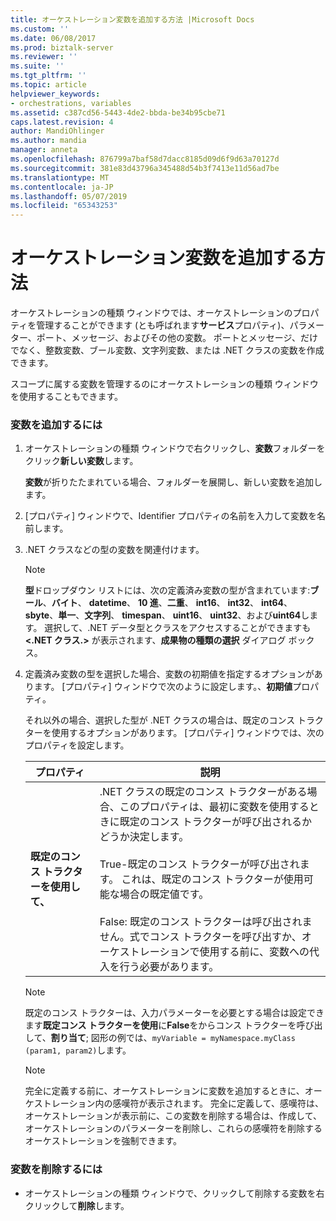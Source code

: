 ```yaml
---
title: オーケストレーション変数を追加する方法 |Microsoft Docs
ms.custom: ''
ms.date: 06/08/2017
ms.prod: biztalk-server
ms.reviewer: ''
ms.suite: ''
ms.tgt_pltfrm: ''
ms.topic: article
helpviewer_keywords:
- orchestrations, variables
ms.assetid: c387cd56-5443-4de2-bbda-be34b95cbe71
caps.latest.revision: 4
author: MandiOhlinger
ms.author: mandia
manager: anneta
ms.openlocfilehash: 876799a7baf58d7dacc8185d09d6f9d63a70127d
ms.sourcegitcommit: 381e83d43796a345488d54b3f7413e11d56ad7be
ms.translationtype: MT
ms.contentlocale: ja-JP
ms.lasthandoff: 05/07/2019
ms.locfileid: "65343253"
---
```

# <a name="how-to-add-orchestration-variables"></a>オーケストレーション変数を追加する方法
オーケストレーションの種類 ウィンドウでは、オーケストレーションのプロパティを管理することができます (とも呼ばれます**サービス**プロパティ)、パラメーター、ポート、メッセージ、およびその他の変数。 ポートとメッセージ、だけでなく、整数変数、ブール変数、文字列変数、または .NET クラスの変数を作成できます。  
  
 スコープに属する変数を管理するのにオーケストレーションの種類 ウィンドウを使用することもできます。  
  
### <a name="to-add-a-variable"></a>変数を追加するには  
  
1.  オーケストレーションの種類 ウィンドウで右クリックし、**変数**フォルダーをクリック**新しい変数**します。  
  
     **変数**が折りたたまれている場合、フォルダーを展開し、新しい変数を追加します。  
  
2.  [プロパティ] ウィンドウで、Identifier プロパティの名前を入力して変数を名前します。  
  
3.  .NET クラスなどの型の変数を関連付けます。  
  
    > [!NOTE]
    >  **型**ドロップダウン リストには、次の定義済み変数の型が含まれています:**ブール**、**バイト**、 **datetime**、 **10 進**、**二重**、 **int16**、 **int32**、 **int64**、 **sbyte**、**単一**、**文字列**、 **timespan**、 **uint16**、 **uint32**、および**uint64**します。 選択して、.NET データ型とクラスをアクセスすることができますも **\<.NET クラス.\>** が表示されます、**成果物の種類の選択** ダイアログ ボックス。  
  
4.  定義済み変数の型を選択した場合、変数の初期値を指定するオプションがあります。 [プロパティ] ウィンドウで次のように設定します。、**初期値**プロパティ。  
  
     それ以外の場合、選択した型が .NET クラスの場合は、既定のコンス トラクターを使用するオプションがあります。 [プロパティ] ウィンドウでは、次のプロパティを設定します。  
  
    |プロパティ|説明|  
    |--------------|-----------------|  
    |**既定のコンス トラクターを使用して、**|.NET クラスの既定のコンス トラクターがある場合、このプロパティは、最初に変数を使用するときに既定のコンス トラクターが呼び出されるかどうか決定します。<br /><br /> True-既定のコンス トラクターが呼び出されます。 これは、既定のコンス トラクターが使用可能な場合の既定値です。<br /><br /> False: 既定のコンス トラクターは呼び出されません。式でコンス トラクターを呼び出すか、オーケストレーションで使用する前に、変数への代入を行う必要があります。|  
  
    > [!NOTE]
    >  既定のコンス トラクターは、入力パラメーターを必要とする場合は設定できます**既定コンス トラクターを使用**に**False**をからコンス トラクターを呼び出して、**割り当て**; 図形の例では、`myVariable = myNamespace.myClass (param1, param2)`します。  
  
    > [!NOTE]
    >  完全に定義する前に、オーケストレーションに変数を追加するときに、オーケストレーション内の感嘆符が表示されます。 完全に定義して、感嘆符は、オーケストレーションが表示前に、この変数を削除する場合は、作成して、オーケストレーションのパラメーターを削除し、これらの感嘆符を削除するオーケストレーションを強制できます。  
  
### <a name="to-remove-a-variable"></a>変数を削除するには  
  
-   オーケストレーションの種類 ウィンドウで、クリックして削除する変数を右クリックして**削除**します。